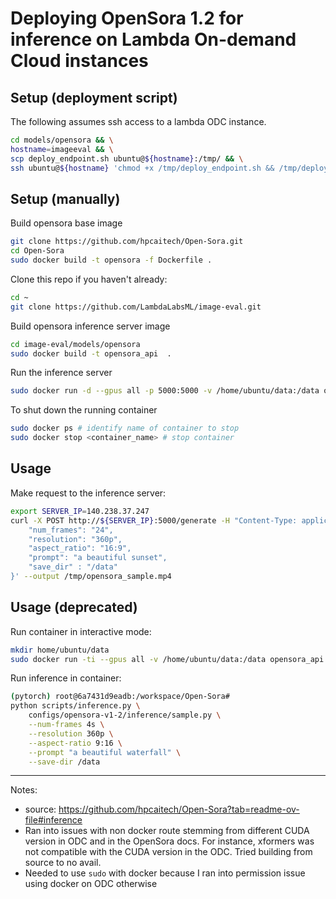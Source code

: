 # Deploying OpenSora 1.2 for inference on Lambda On-demand Cloud instances

## Setup (deployment script)

The following assumes ssh access to a lambda ODC instance.

```bash
cd models/opensora && \
hostname=imageeval && \
scp deploy_endpoint.sh ubuntu@${hostname}:/tmp/ && \
ssh ubuntu@${hostname} 'chmod +x /tmp/deploy_endpoint.sh && /tmp/deploy_endpoint.sh'
```


## Setup (manually)

Build opensora base image
```bash
git clone https://github.com/hpcaitech/Open-Sora.git
cd Open-Sora
sudo docker build -t opensora -f Dockerfile .
```

Clone this repo if you haven't already:
```bash
cd ~
git clone https://github.com/LambdaLabsML/image-eval.git
```

Build opensora inference server image
```bash
cd image-eval/models/opensora
sudo docker build -t opensora_api  .
```

Run the inference server
```bash
sudo docker run -d --gpus all -p 5000:5000 -v /home/ubuntu/data:/data opensora_api:latest
```

To shut down the running container
```bash
sudo docker ps # identify name of container to stop
sudo docker stop <container_name> # stop container
```


## Usage

Make request to the inference server:
```bash
export SERVER_IP=140.238.37.247
curl -X POST http://${SERVER_IP}:5000/generate -H "Content-Type: application/json" -d '{
    "num_frames": "24",
    "resolution": "360p",
    "aspect_ratio": "16:9",
    "prompt": "a beautiful sunset",
    "save_dir" : "/data"
}' --output /tmp/opensora_sample.mp4
```



## Usage (deprecated)

Run container in interactive mode:
```bash
mkdir home/ubuntu/data
sudo docker run -ti --gpus all -v /home/ubuntu/data:/data opensora_api:latest
```

Run inference in container:
```bash
(pytorch) root@6a7431d9eadb:/workspace/Open-Sora# 
python scripts/inference.py \
    configs/opensora-v1-2/inference/sample.py \
    --num-frames 4s \
    --resolution 360p \
    --aspect-ratio 9:16 \
    --prompt "a beautiful waterfall" \
    --save-dir /data
```




---


Notes:
* source: https://github.com/hpcaitech/Open-Sora?tab=readme-ov-file#inference
* Ran into issues with non docker route stemming from different CUDA version in ODC and in the OpenSora docs. For instance, xformers was not compatible with the CUDA version in the ODC. Tried building from source to no avail.
* Needed to use `sudo` with docker because I ran into permission issue using docker on ODC otherwise